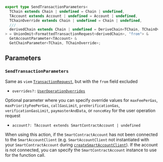 ```ts
export type SendTransactionParameters<
  TChain extends Chain | undefined = Chain | undefined,
  TAccount extends Account | undefined = Account | undefined,
  TChainOverride extends Chain | undefined = Chain | undefined,
  ///
  derivedChain extends Chain | undefined = DeriveChain<TChain, TChainOverride>
> = UnionOmit<FormattedTransactionRequest<derivedChain>, "from"> &
  GetAccountParameter<TAccount> &
  GetChainParameter<TChain, TChainOverride>;
```

## Parameters

### `SendTransactionParameters`

Same as `viem` [`TransactionRequest`](https://viem.sh/docs/glossary/types#transactionrequest), but with the `from` field excluded

- `overrides?:` [`UserOperationOverrides`](/resources/types#UserOperationOverrides)

Optional parameter where you can specify override values for `maxFeePerGas`, `maxPriorityFeePerGas`, `callGasLimit`, `preVerificationGas`, `verificationGasLimit`, `paymasterAndData`, or `nonceKey` for the user operation request

- `account?: TAccount extends SmartContractAccount | undefined`

When using this action, if the `SmartContractAccount` has not been connected to the `SmartAccountClient` (e.g. `SmartAccountClient` not instantiated with your `SmartContractAccount` during [`createSmartAccountClient`](/packages/aa-core/smart-account-client/)). If the account is not connected, you can specify the `SmartContractAccount` instance to use for the function call.
